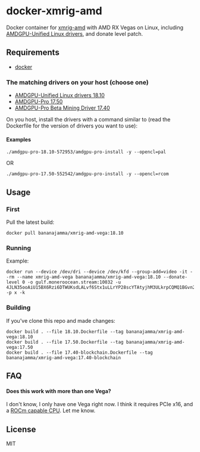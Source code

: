 # docker-xmrig-amd

Docker container for [xmrig-amd](https://github.com/xmrig/xmrig-amd) with AMD RX Vegas on Linux, including [AMDGPU-Unified Linux drivers](https://support.amd.com/en-us/kb-articles/Pages/Radeon-Software-for-Linux-Release-Notes.aspx), and donate level patch.

## Requirements

 * [docker](https://docs.docker.com/install/)

### The matching drivers on your host (choose one)

 * [AMDGPU-Unified Linux drivers 18.10](https://support.amd.com/en-us/kb-articles/Pages/Radeon-Software-for-Linux-Release-Notes.aspx)
 * [AMDGPU-Pro 17.50](https://www2.ati.com/drivers/linux/ubuntu/amdgpu-pro-17.50-552542.tar.xz)
 * [AMDGPU-Pro Beta Mining Driver 17.40](https://support.amd.com/en-us/kb-articles/Pages/AMDGPU-Pro-Beta-Mining-Driver-for-Linux-Release-Notes.aspx)

On you host, install the drivers with a command similar to (read the Dockerfile for the version of drivers you want to use):

#### Examples

```
./amdgpu-pro-18.10-572953/amdgpu-pro-install -y --opencl=pal
```

OR

```
./amdgpu-pro-17.50-552542/amdgpu-pro-install -y --opencl=rcom
```

## Usage

### First

Pull the latest build:

```
docker pull bananajamma/xmrig-amd-vega:18.10
```

### Running

Example:

```
docker run --device /dev/dri --device /dev/kfd --group-add=video -it --rm --name xmrig-amd-vega bananajamma/xmrig-amd-vega:18.10 --donate-level 0 -o gulf.moneroocean.stream:10032 -u 4JLN35ooAiU15BX6Rzi6DTWUKsdLALvf6Stx1uLLrYP28scYTAtyjhM3ULkrpCQMQ1BGvn2hSaYGtSzwtPcZhFSwdoFypnBsb6wKfhTGix -p x -k
```

### Building

If you've clone this repo and made changes:

```
docker build . --file 18.10.Dockerfile --tag bananajamma/xmrig-amd-vega:18.10
docker build . --file 17.50.Dockerfile --tag bananajamma/xmrig-amd-vega:17.50
docker build . --file 17.40-blockchain.Dockerfile --tag bananajamma/xmrig-amd-vega:17.40-blockchain
```

## FAQ

#### Does this work with more than one Vega?

I don't know, I only have one Vega right now.  I think it requires PCIe x16, and a [ROCm capable CPU](https://github.com/RadeonOpenCompute/ROCm#supported-cpus).  Let me know.

## License

MIT

